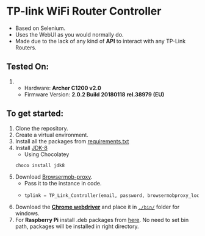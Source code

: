 # TP-link WiFi Router Controller
- Based on Selenium.
- Uses the WebUI as you would normally do.
- Made due to the lack of any kind of __API__ to interact with any TP-Link Routers.

## Tested On:
1. - Hardware: __Archer C1200 v2.0__
   - Firmware Version: __2.0.2 Build 20180118 rel.38979 (EU)__

## To get started:
1. Clone the repository.
2. Create a virtual environment.
3. Install all the packages from [requirements.txt](./requirements.txt)
4. Install [JDK-8](https://www.oracle.com/in/java/technologies/javase/javase-jdk8-downloads.html)
    - Using Chocolatey
    ```CHOCO
    choco install jdk8
    ```
5. Download [Browsermob-proxy](https://github.com/lightbody/browsermob-proxy/releases/tag/browsermob-proxy-2.1.4).
    - Pass it to the instance in code.
    - ```PYTHON
      tplink = TP_Link_Controller(email, password, browsermobproxy_location=r"bin\browsermob-proxy-2.1.4\bin\browsermob-proxy", DEBUG_MODE=True)
      ```
4. Download the [__Chrome webdriver__](https://chromedriver.chromium.org/downloads) and place it in [`./bin/`](./bin/) folder for windows.
5. For __Raspberry Pi__ install .deb packages from [here](https://launchpad.net/~canonical-chromium-builds/+archive/ubuntu/stage/+build/14482955). No need to set bin path, packages will be installed in right directory.